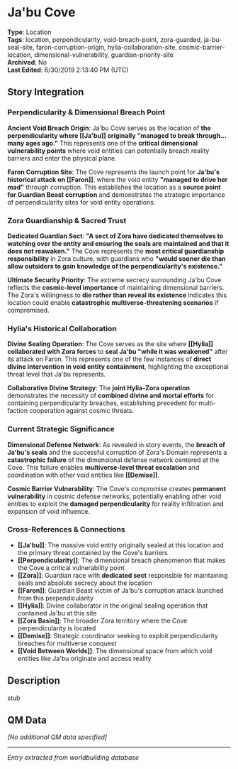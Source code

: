 # Ja'bu Cove

**Type**: Location  
**Tags**: location, perpendicularity, void-breach-point, zora-guarded, ja-bu-seal-site, faron-corruption-origin, hylia-collaboration-site, cosmic-barrier-location, dimensional-vulnerability, guardian-priority-site  
**Archived**: No  
**Last Edited**: 6/30/2019 2:13:40 PM (UTC)

## Story Integration

### Perpendicularity & Dimensional Breach Point
**Ancient Void Breach Origin**: Ja'bu Cove serves as the location of **the perpendicularity where [[Ja'bu]] originally "managed to break through... many ages ago."** This represents one of the **critical dimensional vulnerability points** where void entities can potentially breach reality barriers and enter the physical plane.

**Faron Corruption Site**: The Cove represents the launch point for **Ja'bu's historical attack on [[Faron]]**, where the void entity **"managed to drive her mad"** through corruption. This establishes the location as a **source point for Guardian Beast corruption** and demonstrates the strategic importance of perpendicularity sites for void entity operations.

### Zora Guardianship & Sacred Trust
**Dedicated Guardian Sect**: **"A sect of Zora have dedicated themselves to watching over the entity and ensuring the seals are maintained and that it does not reawaken."** The Cove represents the **most critical guardianship responsibility** in Zora culture, with guardians who **"would sooner die than allow outsiders to gain knowledge of the perpendicularity's existence."**

**Ultimate Security Priority**: The extreme secrecy surrounding Ja'bu Cove reflects the **cosmic-level importance** of maintaining dimensional barriers. The Zora's willingness to **die rather than reveal its existence** indicates this location could enable **catastrophic multiverse-threatening scenarios** if compromised.

### Hylia's Historical Collaboration
**Divine Sealing Operation**: The Cove serves as the site where **[[Hylia]] collaborated with Zora forces** to **seal Ja'bu "while it was weakened"** after its attack on Faron. This represents one of the few instances of **direct divine intervention in void entity containment**, highlighting the exceptional threat level that Ja'bu represents.

**Collaborative Divine Strategy**: The **joint Hylia-Zora operation** demonstrates the necessity of **combined divine and mortal efforts** for containing perpendicularity breaches, establishing precedent for multi-faction cooperation against cosmic threats.

### Current Strategic Significance
**Dimensional Defense Network**: As revealed in story events, the **breach of Ja'bu's seals** and the successful corruption of Zora's Domain represents a **catastrophic failure** of the dimensional defense network centered at the Cove. This failure enables **multiverse-level threat escalation** and coordination with other void entities like **[[Demise]]**.

**Cosmic Barrier Vulnerability**: The Cove's compromise creates **permanent vulnerability** in cosmic defense networks, potentially enabling other void entities to exploit the **damaged perpendicularity** for reality infiltration and expansion of void influence.

### Cross-References & Connections
- **[[Ja'bu]]**: The massive void entity originally sealed at this location and the primary threat contained by the Cove's barriers
- **[[Perpendicularity]]**: The dimensional breach phenomenon that makes the Cove a critical vulnerability point
- **[[Zora]]**: Guardian race with **dedicated sect** responsible for maintaining seals and absolute secrecy about the location
- **[[Faron]]**: Guardian Beast victim of Ja'bu's corruption attack launched from this perpendicularity
- **[[Hylia]]**: Divine collaborator in the original sealing operation that contained Ja'bu at this site
- **[[Zora Basin]]**: The broader Zora territory where the Cove perpendicularity is located
- **[[Demise]]**: Strategic coordinator seeking to exploit perpendicularity breaches for multiverse conquest
- **[[Void Between Worlds]]**: The dimensional space from which void entities like Ja'bu originate and access reality

## Description
stub

## QM Data
*[No additional QM data specified]*

---
*Entry extracted from worldbuilding database*
